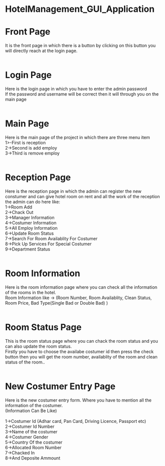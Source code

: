 # HotelManagement_GUI_Application
# Front Page
<p> It is the front page in which there is a button by clicking on this button you will directly reach at the login page.</p>
<img src="frontpage.png" alt="">
<h1>Login Page</h1>
<p>Here is the login page in which you have to enter the admin password <br>
If the password and username will be correct then it will through you on the main page </p>
<img src="login_page.png" alt="">
<h1>Main Page</h1>
<p>Here is the main page of the project in which there are three menu item <br>1>-First is reception<br>2->Second is add employ<br>3->Third is remove employ<br>
 </p>
<img src="main_page.png" alt="">
<h1>Reception Page</h1>
<p>Here is the reception page in which the admin can register the new constumer and can give hotel room on rent and all the work of the reception the admin can do here like: <br>1->Room Add
  <br>2->Chack Out <br>3->Manager Information<br>4->Costumer Information
  <br>5->All Employ Information
  <br>6->Update Room Status
  <br>7->Search For Room Availablity For Costumer
  <br>8->Pick Up Services For Special Costumer
  <br>9->Department Status </p>
<img src="reception.png" alt="">
<h1>Room Information</h1>
<p>Here is the room information page where you can check all the information of the rooms in the hotel. <br>
Room Information like -> (Room Number, Room Availablity, Clean Status, Room Price, Bad Type(Single Bad or Double Bad) )</p>
<img src="room_information.png" alt="">
<h1>Room Status Page</h1>
<p>This is the room status page where you can chack the room status and you can also update the room status.<br>
Firstly you have to choose the availabe costumer id then press the check button then you will get the room number, availablity of the room and clean status of the room..</p>
<img src="room_status.png" alt="">
<h1>New Costumer Entry Page</h1>
<p>Here is the new costumer entry form. Where you have to mention all the information of the costumer. <br>
 (Information Can Be Like)<br>
 <br>1->Costumer Id (Adhar card, Pan Card, Driving Licence, Passport etc)
  <br>2->Costumer Id Number <br>3->Name of the costumer<br>4->Costumer Gender
  <br>5->Country Of the costumer
  <br>6->Allocated Room Number
  <br>7->Chacked In
  <br>8->And Deposite Ammount
<img src="costumer_form.png" alt="">
<!--  
<p>Here is the login page in which you have to enter the admin password <br>
If the password and username will be correct then it will through you on the main page </p> -->
<img src="chack_status.png" alt="">
<!-- <p>Here is the login page in which you have to enter the admin password <br> -->
<!-- If the password and username will be correct then it will through you on the main page </p> -->
<img src="add_room.png" alt="">
<!-- <p>Here is the login page in which you have to enter the admin password <br> -->
<!-- If the password and username will be correct then it will through you on the main page </p> -->
<img src="add_employ.png" alt="">
<!-- <p>Here is the login page in which you have to enter the admin password <br> -->
<!-- If the password and username will be correct then it will through you on the main page </p> -->
<img src="add_driver.png" alt="">
<!-- <p>Here is the login page in which you have to enter the admin password <br> -->
<!-- If the password and username will be correct then it will through you on the main page </p> -->
<img src="check_out.png" alt="">
<!-- <p>Here is the login page in which you have to enter the admin password <br> -->
<!-- If the password and username will be correct then it will through you on the main page </p> -->
